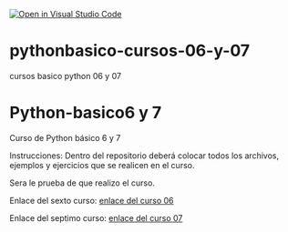 [![Open in Visual Studio Code](https://classroom.github.com/assets/open-in-vscode-f059dc9a6f8d3a56e377f745f24479a46679e63a5d9fe6f495e02850cd0d8118.svg)](https://classroom.github.com/online_ide?assignment_repo_id=7396795&assignment_repo_type=AssignmentRepo)
# pythonbasico-cursos-06-y-07
cursos basico python 06 y 07
# Python-basico6 y 7
Curso de Python básico 6 y 7

Instrucciones:
Dentro del repositorio deberá colocar todos los archivos, ejemplos y ejercicios que se realicen en el curso.

Sera le prueba de que realizo el curso.

Enlace del sexto curso:
[enlace del curso 06](https://drive.google.com/drive/folders/1ZIUKp6K6XU194X05bi3QSs6zJO8YkQPj?usp=sharing)

Enlace del septimo curso:
[enlace del curso 07](https://drive.google.com/drive/folders/1r_iWpfZdk-twDtSltsCEm_j7mTlHRyAV?usp=sharing)

